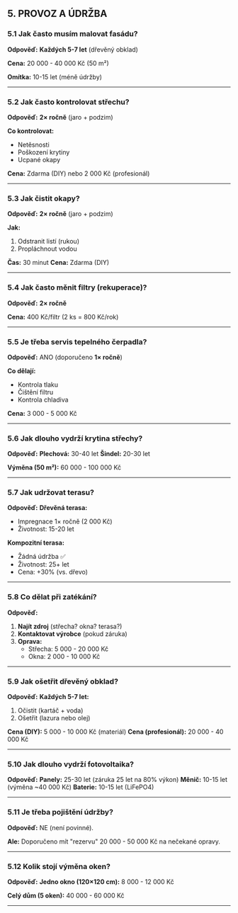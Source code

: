 ## 5. PROVOZ A ÚDRŽBA

### 5.1 Jak často musím malovat fasádu?

**Odpověď:**
**Každých 5-7 let** (dřevěný obklad)

**Cena:** 20 000 - 40 000 Kč (50 m²)

**Omítka:** 10-15 let (méně údržby)

---

### 5.2 Jak často kontrolovat střechu?

**Odpověď:**
**2× ročně** (jaro + podzim)

**Co kontrolovat:**
- Netěsnosti
- Poškození krytiny
- Ucpané okapy

**Cena:** Zdarma (DIY) nebo 2 000 Kč (profesionál)

---

### 5.3 Jak čistit okapy?

**Odpověď:**
**2× ročně** (jaro + podzim)

**Jak:**
1. Odstranit listí (rukou)
2. Propláchnout vodou

**Čas:** 30 minut
**Cena:** Zdarma (DIY)

---

### 5.4 Jak často měnit filtry (rekuperace)?

**Odpověď:**
**2× ročně**

**Cena:** 400 Kč/filtr (2 ks = 800 Kč/rok)

---

### 5.5 Je třeba servis tepelného čerpadla?

**Odpověď:**
ANO (doporučeno **1× ročně**)

**Co dělají:**
- Kontrola tlaku
- Čištění filtru
- Kontrola chladiva

**Cena:** 3 000 - 5 000 Kč

---

### 5.6 Jak dlouho vydrží krytina střechy?

**Odpověď:**
**Plechová:** 30-40 let
**Šindel:** 20-30 let

**Výměna (50 m²):** 60 000 - 100 000 Kč

---

### 5.7 Jak udržovat terasu?

**Odpověď:**
**Dřevěná terasa:**
- Impregnace 1× ročně (2 000 Kč)
- Životnost: 15-20 let

**Kompozitní terasa:**
- Žádná údržba ✅
- Životnost: 25+ let
- Cena: +30% (vs. dřevo)

---

### 5.8 Co dělat při zatékání?

**Odpověď:**
1. **Najít zdroj** (střecha? okna? terasa?)
2. **Kontaktovat výrobce** (pokud záruka)
3. **Oprava:**
   - Střecha: 5 000 - 20 000 Kč
   - Okna: 2 000 - 10 000 Kč

---

### 5.9 Jak ošetřit dřevěný obklad?

**Odpověď:**
**Každých 5-7 let:**
1. Očistit (kartáč + voda)
2. Ošetřit (lazura nebo olej)

**Cena (DIY):** 5 000 - 10 000 Kč (materiál)
**Cena (profesionál):** 20 000 - 40 000 Kč

---

### 5.10 Jak dlouho vydrží fotovoltaika?

**Odpověď:**
**Panely:** 25-30 let (záruka 25 let na 80% výkon)
**Měnič:** 10-15 let (výměna ~40 000 Kč)
**Baterie:** 10-15 let (LiFePO4)

---

### 5.11 Je třeba pojištění údržby?

**Odpověď:**
NE (není povinné).

**Ale:** Doporučeno mít "rezervu" 20 000 - 50 000 Kč na nečekané opravy.

---

### 5.12 Kolik stojí výměna oken?

**Odpověď:**
**Jedno okno (120×120 cm):** 8 000 - 12 000 Kč

**Celý dům (5 oken):** 40 000 - 60 000 Kč

---
